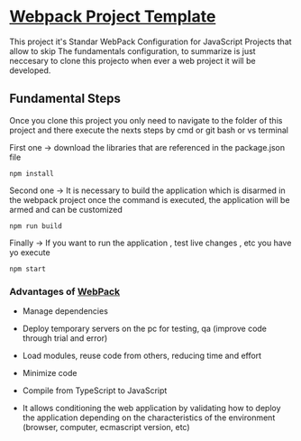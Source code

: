 # [Webpack Project Template](https://rogeralbp.github.io/webpack-starter/)

This project it's Standar WebPack Configuration for JavaScript Projects that allow to skip The fundamentals configuration, to summarize is just neccesary to clone this projecto when ever a web project it will be developed.

## Fundamental Steps
Once you clone this project you only need to navigate to the folder of this project and there execute the nexts steps by cmd or git bash or vs terminal

First one -> download the libraries that are referenced in the package.json file

```
npm install
```

Second one -> It is necessary to build the application which is disarmed in the webpack project once the command is executed, the application will be armed and can be customized
```
npm run build
```

Finally -> If you want to run the application , test live changes , etc you have yo execute
```
npm start
```

### Advantages of [WebPack](https://webpack.js.org/guides/getting-started/)

- Manage dependencies

- Deploy temporary servers on the pc for testing, qa (improve code through trial and error)

- Load modules, reuse code from others, reducing time and effort

- Minimize code

- Compile from TypeScript to JavaScript

- It allows conditioning the web application by validating how to deploy the application depending on the characteristics of the environment (browser, computer, ecmascript version, etc)
